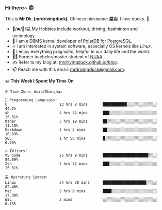 ### Hi there~ 😎

This is **Mr Dk. (mrdrivingduck)**, Chinese nickname: **棠羽**. I love ducks. 🦆

- 💪/🚘/🏸/💻 My Hobbies include workout, driving, badminton and technology.
- 🍊 I am a DBMS kernel developer of [PolarDB for PostgreSQL](https://github.com/ApsaraDB/PolarDB-for-PostgreSQL).
- 🔥 I am interested in system software, especially OS kernels like *Linux*.
- 🔧 I enjoy everything pragmatic, helpful to our daily life and the world.
- 👨‍🎓 Former bachelor/master student of [NUAA](https://en.wikipedia.org/wiki/Nanjing_University_of_Aeronautics_and_Astronautics).
- ✍ Refer to my blog at: [mrdrivingduck.github.io/blog](https://www.mrdrivingduck.cn/blog/#/).
- 📫 Reach me with this email: [mrdrivingduck@gmail.com](mailto:mrdrivingduck@gmail.com).

<!--START_SECTION:waka-->
📊 **This Week I Spent My Time On** 

```text
⌚︎ Time Zone: Asia/Shanghai

💬 Programming Languages: 
C                        13 hrs 8 mins       ███████████░░░░░░░░░░░░░░   44.2% 
sh                       4 hrs 32 mins       ███░░░░░░░░░░░░░░░░░░░░░░   15.31% 
Other                    3 hrs 19 mins       ██░░░░░░░░░░░░░░░░░░░░░░░   11.18% 
Markdown                 3 hrs 4 mins        ██░░░░░░░░░░░░░░░░░░░░░░░   10.33% 
SQL                      1 hr 56 mins        █░░░░░░░░░░░░░░░░░░░░░░░░   6.55%

🔥 Editors: 
VS Code                  25 hrs 9 mins       █████████████████████░░░░   84.69% 
Zsh                      4 hrs 32 mins       ███░░░░░░░░░░░░░░░░░░░░░░   15.31%

💻 Operating System: 
Linux                    24 hrs 30 mins      ████████████████████░░░░░   82.48% 
Mac                      5 hrs 9 mins        ████░░░░░░░░░░░░░░░░░░░░░   17.38% 
WSL                      2 mins              ░░░░░░░░░░░░░░░░░░░░░░░░░   0.13%

```


<!--END_SECTION:waka-->

<!-- ![Mr Dk.'s GitHub Stats](https://github-readme-stats.vercel.app/api?username=mrdrivingduck&count_private&show_icons=true&theme=buefy) -->

<!-- ![Most Used Languages](https://github-readme-stats.vercel.app/api/top-langs/?username=mrdrivingduck&exclude_repo=mips32-CPU,snort-tcp-socket&theme=buefy&layout=compact&langs_count=10) -->


<!--
**mrdrivingduck/mrdrivingduck** is a ✨ _special_ ✨ repository because its `README.md` (this file) appears on your GitHub profile.

Here are some ideas to get you started:

- 🔭 I’m currently working on ...
- 🌱 I’m currently learning ...
- 👯 I’m looking to collaborate on ...
- 🤔 I’m looking for help with ...
- 💬 Ask me about ...
- 📫 How to reach me: ...
- 😄 Pronouns: ...
- ⚡ Fun fact: ...
-->
